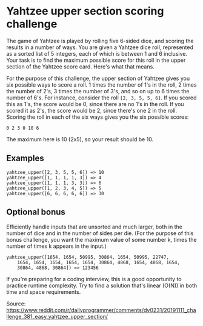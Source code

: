 # Yahtzee upper section scoring challenge

The game of Yahtzee is played by rolling five 6-sided dice, and scoring the results in a number of ways. You are given a Yahtzee dice roll, represented as a sorted list of 5 integers, each of which is between 1 and 6 inclusive. Your task is to find the maximum possible score for this roll in the upper section of the Yahtzee score card. Here's what that means.

For the purpose of this challenge, the upper section of Yahtzee gives you six possible ways to score a roll. 1 times the number of 1's in the roll, 2 times the number of 2's, 3 times the number of 3's, and so on up to 6 times the number of 6's. For instance, consider the roll `[2, 3, 5, 5, 6]`. If you scored this as 1's, the score would be 0, since there are no 1's in the roll. If you scored it as 2's, the score would be 2, since there's one 2 in the roll. Scoring the roll in each of the six ways gives you the six possible scores:
```
0 2 3 0 10 6
```

The maximum here is 10 (2x5), so your result should be 10.

## Examples

```
yahtzee_upper([2, 3, 5, 5, 6]) => 10
yahtzee_upper([1, 1, 1, 1, 3]) => 4
yahtzee_upper([1, 1, 1, 3, 3]) => 6
yahtzee_upper([1, 2, 3, 4, 5]) => 5
yahtzee_upper([6, 6, 6, 6, 6]) => 30
```

## Optional bonus

Efficiently handle inputs that are unsorted and much larger, both in the number of dice and in the number of sides per die. (For the purpose of this bonus challenge, you want the maximum value of some number k, times the number of times k appears in the input.)
```
yahtzee_upper([1654, 1654, 50995, 30864, 1654, 50995, 22747,
    1654, 1654, 1654, 1654, 1654, 30864, 4868, 1654, 4868, 1654,
    30864, 4868, 30864]) => 123456
```

If you're preparing for a coding interview, this is a good opportunity to practice runtime complexity. Try to find a solution that's linear (O(N)) in both time and space requirements.

Source: https://www.reddit.com/r/dailyprogrammer/comments/dv0231/20191111_challenge_381_easy_yahtzee_upper_section/
